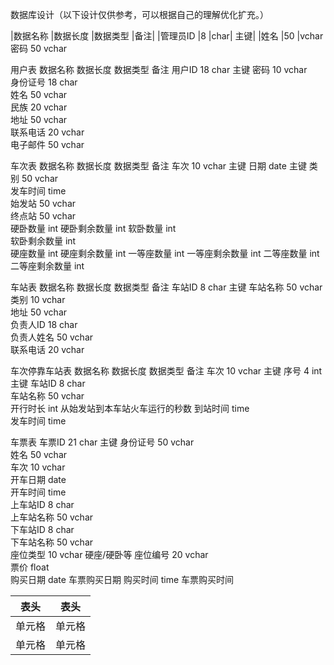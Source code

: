 
数据库设计（以下设计仅供参考，可以根据自己的理解优化扩充。）


|数据名称	|数据长度	|数据类型	|备注|
|管理员ID	|8	|char|	主键|
|姓名	|50	|vchar	
密码	50	vchar	


用户表
数据名称	数据长度	数据类型	备注
用户ID	18	char	主键
密码	10	vchar	
身份证号	18	char	
姓名	50	vchar	
民族	20	vchar	
地址	50	vchar	
联系电话	20	vchar	
电子邮件	50	vchar	

车次表
数据名称	数据长度	数据类型	备注
车次	10	vchar	主键
日期		date	主键
类别	50	vchar	
发车时间		time	
始发站	50	vchar	
终点站	50	vchar	
硬卧数量		int	
硬卧剩余数量		int	
软卧数量		int 	
软卧剩余数量		int 	
硬座数量		int	
硬座剩余数量		int	
一等座数量		int	
一等座剩余数量		int	
二等座数量		int	
二等座剩余数量		int	


车站表
数据名称	数据长度	数据类型	备注
车站ID	8	char	主键
车站名称	50	vchar	
类别	10	vchar	
地址	50	vchar	
负责人ID	18	char	
负责人姓名	50	vchar	
联系电话	20	vchar	

车次停靠车站表
数据名称	数据长度	数据类型	备注
车次	10	vchar	主键
序号	4	int	主键
车站ID	8	char	
车站名称	50	vchar	
开行时长		int	从始发站到本车站火车运行的秒数
到站时间		time	
发车时间		time	

车票表
车票ID	21	char	主键
身份证号	50	vchar	
姓名	50	vchar	
车次	10	vchar	
开车日期		date	
开车时间		time	
上车站ID	8	char	
上车站名称	50	vchar	
下车站ID	8	char	
下车站名称	50	vchar	
座位类型	10	vchar	硬座/硬卧等
座位编号	20	vchar	
票价		float	
购买日期		date	车票购买日期
购买时间		time	车票购买时间

|  表头   | 表头  |
|  ----  | ----  |
| 单元格  | 单元格 |
| 单元格  | 单元格 |
